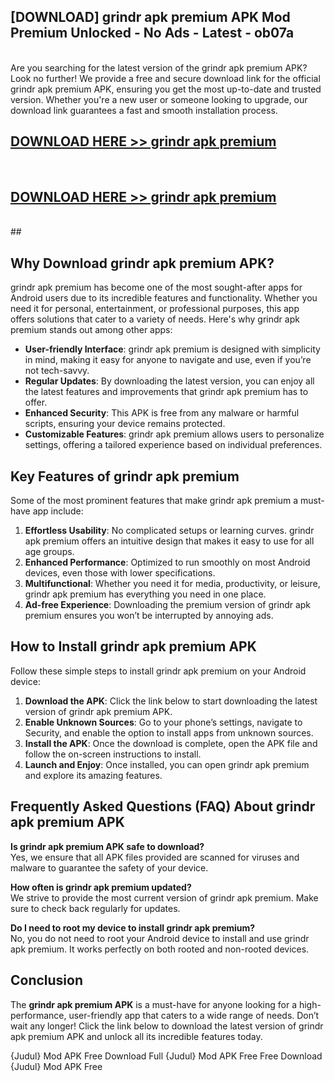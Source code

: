 ## [DOWNLOAD] grindr apk premium APK Mod  Premium Unlocked - No Ads - Latest - ob07a <br>
<br>
Are you searching for the latest version of the grindr apk premium APK? Look no further! We provide a free and secure download link for the official grindr apk premium APK, ensuring you get the most up-to-date and trusted version. Whether you're a new user or someone looking to upgrade, our download link guarantees a fast and smooth installation process.


## [DOWNLOAD HERE >> grindr apk premium](http://leaked.freeplayer.one?title=grindr_apk_premium&ref=06)
  <br>

## [DOWNLOAD HERE >> grindr apk premium](http://leaked.freeplayer.one?title=grindr_apk_premium&ref=06)
  <br>
  ##



## Why Download grindr apk premium APK?

grindr apk premium has become one of the most sought-after apps for Android users due to its incredible features and functionality. Whether you need it for personal, entertainment, or professional purposes, this app offers solutions that cater to a variety of needs. Here's why grindr apk premium stands out among other apps:

- **User-friendly Interface**: grindr apk premium is designed with simplicity in mind, making it easy for anyone to navigate and use, even if you’re not tech-savvy.
- **Regular Updates**: By downloading the latest version, you can enjoy all the latest features and improvements that grindr apk premium has to offer.
- **Enhanced Security**: This APK is free from any malware or harmful scripts, ensuring your device remains protected.
- **Customizable Features**: grindr apk premium allows users to personalize settings, offering a tailored experience based on individual preferences.

## Key Features of grindr apk premium

Some of the most prominent features that make grindr apk premium a must-have app include:

1. **Effortless Usability**: No complicated setups or learning curves. grindr apk premium offers an intuitive design that makes it easy to use for all age groups.
2. **Enhanced Performance**: Optimized to run smoothly on most Android devices, even those with lower specifications.
3. **Multifunctional**: Whether you need it for media, productivity, or leisure, grindr apk premium has everything you need in one place.
4. **Ad-free Experience**: Downloading the premium version of grindr apk premium ensures you won’t be interrupted by annoying ads.

## How to Install grindr apk premium APK

Follow these simple steps to install grindr apk premium on your Android device:

1. **Download the APK**: Click the link below to start downloading the latest version of grindr apk premium APK.
2. **Enable Unknown Sources**: Go to your phone’s settings, navigate to Security, and enable the option to install apps from unknown sources.
3. **Install the APK**: Once the download is complete, open the APK file and follow the on-screen instructions to install.
4. **Launch and Enjoy**: Once installed, you can open grindr apk premium and explore its amazing features.

## Frequently Asked Questions (FAQ) About grindr apk premium APK

**Is grindr apk premium APK safe to download?**  
Yes, we ensure that all APK files provided are scanned for viruses and malware to guarantee the safety of your device.

**How often is grindr apk premium updated?**  
We strive to provide the most current version of grindr apk premium. Make sure to check back regularly for updates.

**Do I need to root my device to install grindr apk premium?**  
No, you do not need to root your Android device to install and use grindr apk premium. It works perfectly on both rooted and non-rooted devices.

## Conclusion

The **grindr apk premium APK** is a must-have for anyone looking for a high-performance, user-friendly app that caters to a wide range of needs. Don’t wait any longer! Click the link below to download the latest version of grindr apk premium APK and unlock all its incredible features today.

{Judul} Mod APK Free
Download Full {Judul} Mod APK Free
Free Download {Judul} Mod APK Free

